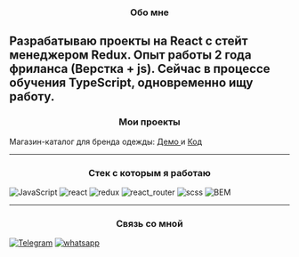<h3 align='center'>Обо мне</h3>

## Разрабатываю проекты на React с стейт менеджером Redux. Опыт работы 2 года фриланса (Верстка + js). Сейчас в процессе обучения TypeScript, одновременно ищу работу.

<h3 align='center'>Мои проекты</h3>

Магазин-каталог для бренда одежды: <a target="_blank" href="https://obitski.herokuapp.com/" > Демо </a> и <a target="_blank" href="https://github.com/webtitovdev/obitski-wear" > Код </a>

---

<h3 align='center'>Стек с которым я работаю</h3>

![JavaScript](https://img.shields.io/badge/JavaScript-111111?style=for-the-badge&logo=JavaScript)
![react](https://img.shields.io/badge/react-111111?style=for-the-badge&logo=React)
![redux](https://img.shields.io/badge/redux_toolkit-111111?style=for-the-badge&logo=Redux)
![react_router](https://img.shields.io/badge/react_router-111111?style=for-the-badge&logo=ReactRouter)
![scss](https://img.shields.io/badge/scss-111111?style=for-the-badge&logo=sass)
![BEM](https://img.shields.io/badge/bem-111111?style=for-the-badge&logo=bem)

---

<h3 align='center'>Связь со мной</h3>

[![Telegram](https://img.shields.io/badge/Telegram-111111?style=for-the-badge&logo=telegram)](https://t.me/webtitovdev)
[![whatsapp](https://img.shields.io/badge/whatsapp-111111?style=for-the-badge&logo=whatsapp)](https://wa.me/79896375340)
